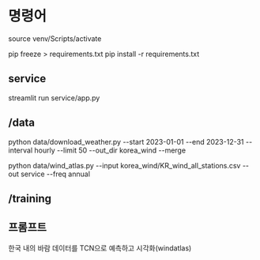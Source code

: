# 명령어

source venv/Scripts/activate

pip freeze > requirements.txt
pip install -r requirements.txt

## service

streamlit run service/app.py

## /data

python data/download_weather.py --start 2023-01-01 --end 2023-12-31 --interval hourly --limit 50 --out_dir korea_wind --merge

python data/wind_atlas.py --input korea_wind/KR_wind_all_stations.csv --out service --freq annual

## /training

## 프롬프트

한국 내의 바람 데이터를 TCN으로 예측하고 시각화(windatlas)
